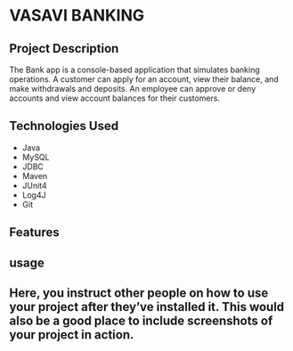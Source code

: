 <h1>VASAVI BANKING</h1>
 <h2>Project Description</h2>
 The Bank app is a console-based application that simulates banking operations. A customer can apply for an account, view their balance, and make withdrawals and deposits. An employee can approve or deny accounts and view account balances for their customers.
<h2>Technologies Used</h2>
<ul>
<li>Java</li>
<li>MySQL</li>
<li>JDBC</li>
<li>Maven</li>
<li>JUnit4</li>
<li>Log4J</li>
<li>Git</li>
</ul>
<h2>Features<h2>

 <h2>usage<h2>
  <unbold>
  Here, you instruct other people on how to use your project after they’ve installed it. This would also be a good place to include screenshots of your project in    action.</unbold>
  
